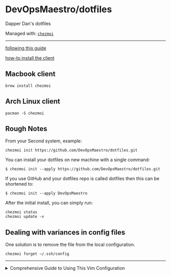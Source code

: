 # DevOpsMaestro/dotfiles

Dapper Dan's dotfiles

Managed with: [`chezmoi`](https://github.com/twpayne/chezmoi)

-----

[following this guide](https://www.chezmoi.io/quick-start/#set-up-a-new-machine-with-a-single-command)

[how-to install the client](https://www.chezmoi.io/install/)

## Macbook client

```shell
brew install chezmoi
```

## Arch Linux client

```shell
pacman -S chezmoi
```

## Rough Notes

From your Second system, example:

```shell
chezmoi init https://github.com/DevOpsMaestro/dotfiles.git
```

You can install your dotfiles on new machine with a single command:

```shell
$ chezmoi init --apply https://github.com/DevOpsMaestro/dotfiles.git
```

If you use GitHub and your dotfiles repo is called dotfiles then this can be shortened to:

```shell
$ chezmoi init --apply DevOpsMaestro
```

After the initial install, you can simply run:

```shell
chezmoi status
chezmoi update -v
```

## Dealing with variances in config files

One solution is to remove the file from the local configuration. 

```shell
chezmoi forget ~/.ssh/config
```

---

<details>
  <summary>Comprehensive Guide to Using This Vim Configuration</summary>summary

This guide will walk you through how to use the provided Vim configuration, explaining what it does, how to get started, and how to take advantage of its features-even if you’ve never used it before.

---

### **1. First-Time Setup**

**a. Automatic Plugin Manager Installation**
- The configuration checks if [vim-plug](https://github.com/junegunn/vim-plug) (the plugin manager) is installed. If not, it downloads it automatically, so you don’t need to do anything manually here[2].
- When you first open Vim with this configuration, vim-plug will be installed if necessary.

**b. Installing Plugins**
- On your first launch, plugins may not be installed yet. The configuration will try to install missing plugins automatically.
- If you ever need to install plugins manually, run:
  ```
  :PlugInstall
  ```
- To update plugins later:
  ```
  :PlugUpdate
  ```
- To remove unused plugins:
  ```
  :PlugClean
  ```
- To see plugin changes:
  ```
  :PlugDiff
  ```

---

### **2. Key Plugins and Their Usage**

**a. Color Scheme: Catppuccin**
- The color scheme is set to “catppuccin_macchiato.” It will be applied automatically.
- If you want to change the theme, edit the relevant lines in the config.

**b. NERDTree (File Explorer)**
- Toggle NERDTree sidebar:  
  - `Ctrl+n`: Open NERDTree  
  - `Ctrl+t`: Toggle NERDTree  
  - `n` (usually `\n`): Focus NERDTree  
- NERDTree lets you browse, create, move, and delete files and folders quickly[4].
- Useful for visualizing your project structure.

**c. ALE (Asynchronous Lint Engine)**
- Provides real-time code linting and fixing for many languages[3].
- Errors and warnings show up as you type.
- To manually fix code in the current file:
  ```
  :ALEFix
  ```
- ALE is configured to lint and fix Python, YAML, Dockerfile, JSON, Terraform, and more.

**d. Airline**
- Provides a nice status/tab bar at the bottom of Vim.
- Shows file info, mode, and integrates with ALE to display linting status.

**e. Other Plugins**
- `auto-pairs`: Auto-closes brackets, quotes, etc.
- `goyo.vim`: Distraction-free writing mode (`:Goyo` command).

---

### **3. Key Mappings and Shortcuts**

**a. Window and Tab Navigation**
- Move between panes:  
  - `Ctrl+h`: Left  
  - `Ctrl+j`: Down  
  - `Ctrl+k`: Up  
  - `Ctrl+l`: Right
- Tabs:  
  - `F5`: Open new tab  
  - `F6`: Next tab  
  - `F7`: Previous tab  
  - `F8`: Open file under cursor in new tab

**b. Session Management**
- Save session:  
  - `ss` (usually `\ss`): Save current session  
- Restore session:  
  - `sr` (usually `\sr`): Reload last session

**c. Line Wrapping**
- Toggle line wrap:  
  - `F12`

---

### **4. Editing and Appearance**

- Line numbers are enabled.
- The 80th column is highlighted for code style.
- Syntax highlighting and true color support are enabled.
- Cursor line and column are highlighted for visibility.
- Search is enhanced:  
  - Case-insensitive by default, but case-sensitive if you use uppercase letters in your search.
  - Search results are highlighted as you type.

---

### **5. Indentation and Formatting**

- Tabs are set to 2 spaces (expandtab, shiftwidth=2, softtabstop=2).
- Auto-indentation is on.
- ALE will try to fix code formatting on save for supported languages.

---

### **6. Miscellaneous Features**

- Uses the system clipboard for copy/paste.
- Keeps 50 lines of command history.
- Enables wildmenu for better command-line completion.
- Disables line wrapping by default (toggle with `F12`).

---

### **7. Reloading the Configuration**

- When you save your `.vimrc`, it will automatically reload, so changes take effect immediately.

---

## **How to Get Started**

1. **Copy the configuration into your `~/.vimrc` file.**
2. **Open Vim.**  
   - The config will install vim-plug if needed and prompt to install plugins.
3. **Wait for plugin installation to finish.**
4. **Start editing!**  
   - Use the shortcuts above for navigation, session management, and file exploration.
5. **Explore Plugins:**  
   - Try toggling NERDTree (`Ctrl+t`), test ALE linting by opening a Python file, and open multiple tabs and splits.

---

## **Tips for New Users**

- If you’re new to Vim, learn basic commands first (`i` to insert, `:w` to save, `:q` to quit, `:wq` to save and quit)[1][6][7].
- Use the mappings and plugins to boost productivity, but don’t hesitate to look up Vim basics as needed.
- For more details on vim-plug, see its [usage guide][2].

---

**Summary:**  
This configuration turns Vim into a powerful, modern code editor with real-time linting, file navigation, session management, and a beautiful UI. Use the provided shortcuts and plugins to streamline your workflow, and don’t be afraid to experiment or customize further as you become more comfortable with Vim.

Citations:

[1] https://www.freecodecamp.org/news/vimrc-configuration-guide-customize-your-vim-editor/

[2] https://github.com/junegunn/vim-plug

[3] https://github.com/dmerejkowsky/vim-ale

[4] https://nickjanetakis.com/blog/i-use-nerdtree-in-vim-but-it-is-usually-not-for-opening-files

[5] https://dev.to/ethand91/my-basic-vim-setup-5hdf

[6] https://dev.to/aviavinav/vim-a-beginners-guide-from-a-beginner-b11

[7] https://www.jakewiesler.com/blog/getting-started-with-vim

[8] https://github.com/xolox/vim-session

[9] https://learnvimscriptthehardway.stevelosh.com/chapters/03.html

[10] https://hamvocke.com/blog/ansi-vim-color-scheme/

[11] https://www.tutorialspoint.com/vim/vim_navigating.htm

[12] https://askubuntu.com/questions/264258/changing-vim-editor-settings

[13] https://www.linode.com/docs/guides/writing-a-vim-plugin/

[14] https://dmerej.info/blog/post/lets-have-a-pint-of-vim-ale/

[15] https://github.com/preservim/nerdtree

[16] https://www.vim.org/scripts/script.php?script_id=2010

[17] https://vim.fandom.com/wiki/Mapping_keys_in_Vim_-_Tutorial_(Part_1)

[18] https://www.linode.com/docs/guides/vim-color-schemes/

[19] https://www.linuxfoundation.org/blog/blog/classic-sysadmin-vim-101-a-beginners-guide-to-vim

[20] https://www.reddit.com/r/vim/comments/viunvt/setting_up_good_vim_workflow_as_a_beginner/
